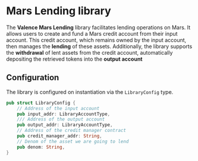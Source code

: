 # Mars Lending library

The **Valence Mars Lending** library facilitates lending operations on Mars. It allows users to create and fund a Mars credit account from their input account. This credit account, which remains owned by the input account, then manages the **lending** of these assets. Additionally, the library supports the **withdrawal** of lent assets from the credit account, automatically depositing the retrieved tokens into the **output account**

## Configuration

The library is configured on instantiation via the `LibraryConfig` type.

```rust
pub struct LibraryConfig {
    // Address of the input account 
    pub input_addr: LibraryAccountType,
    /// Address of the output account
    pub output_addr: LibraryAccountType,
    // Address of the credit manager contract
    pub credit_manager_addr: String,
    // Denom of the asset we are going to lend
    pub denom: String,
}
```
